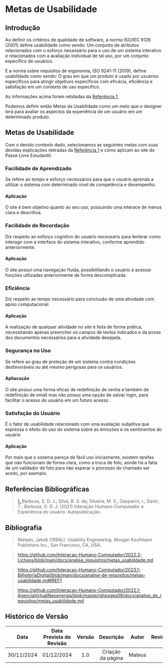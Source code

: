 # Metas de Usabilidade
## Introdução
Ao definir os critérios de qualidade de software, a norma ISO/IEC 9126 (2001) define usabilidade como
sendo: Um conjunto de atributos relacionados com o esforço necessário para o uso de um sistema
interativo e relacionados com a avaliação individual de tal uso, por um conjunto específico de
usuários.

E a norma sobre requisitos de ergonomia, ISO 9241-11 (2019), define usabilidade como sendo:
O grau em que um produto é usado por usuários específicos para atingir objetivos específicos
com eficácia, eficiência e satisfação em um contexto de uso específico.

As informações acima foram retidadas da <a id="anchor_1" href="#REF1">Referência 1.</a>

Podemos definir então Metas de Usabilidade como um meio que o designer terá para avaliar os aspectos da experiência de um usuário em um determinado produto.

## Metas de Usabilidade
Com o devido contexto dado, selecionamos as seguintes metas com suas devidas explicações retiradas da <a id="anchor_1" href="#REF1">Referência 1</a> e como aplicam ao site do Passe Livre Estudantil:

### Facilidade de Aprendizado
Se refere ao tempo e esforço necessários para que o usuário aprenda a utilizar o sistema com determinado nível de competência e desempenho.
#### Aplicação
O site é bem objetivo quanto ao seu uso, possuindo uma interace de menus clara e descritiva.

### Facilidade de Recordação
Diz respeito ao esforço cognitivo do usuário necessário para lembrar como interagir com a interface do sistema interativo, conforme aprendido anteriormente.
#### Aplicação
O site possui uma navegação fluída, possibilitando o usuário à acessar funções utilizadas anteriormente de forma descomplicada.

### Eficiência
Diz respeito ao tempo necessário para conclusão de uma atividade com apoio computacional.
#### Aplicação
A realização de qualquer atividade no site é feita de forma prática, necessitando apenas preencher os campos de textos indicados e da posse dos documentos necessários para a atividade desejada.

### Segurança no Uso
Se refere ao grau de proteção de um sistema contra condições desfavoráveis ou até mesmo perigosas para os usuários.
#### Apliacação
O site possui uma forma eficaz de redefinição de senha e também de redefinição de email mas não possui uma opção de salvar login, para facilitar o acesso do usuário em um futuro acesso .

### Satisfação do Usuário
É o fator de usabilidade relacionado com uma avaliação subjetiva que expressa o efeito do uso do sistema sobre as emoções e os sentimentos do usuário
#### Aplicação
Por mais que o sistema pareça de fácil uso inicialmente, existem tarefas que não funcionam de forma clara, como a troca de foto, aonde há a falta de um validador de foto para não esperar o processo do chamado ser aceito, por exemplo.

## Referências Bibliográficas
> <a id="REF1" href="#anchor_1">1. </a>Barbosa, S. D. J.; Silva, B. S. da; Silveira, M. S.; Gasparini, I.; Darin, T.; Barbosa, G. D. J. (2021) Interação Humano-Computador e Experiência do usuário. Autopublicação.

## Bibliografia
> Nielsen, Jakob (1994c). Usability Engineering. Morgan Kaufmann Publishers Inc., San Francisco, CA,
USA.

> https://github.com/Interacao-Humano-Computador/2022.2-Lichess/blob/main/docs/analise_requisitos/metas_usabilidade.md

> https://github.com/Interacao-Humano-Computador/2023.1-BilheteriaDigital/blob/main/docs/analise-de-requisitos/metas-usabilidade.md#REF1

> https://github.com/Interacao-Humano-Computador/2022.1-AgenciaVirtualNeoenergia/blob/master/ghpages08/docs/analise_de_requisitos/metas_usabilidade.md
## Histórico de Versão

|    Data    | Data Prevista de Revisão | Versão |     Descrição     | Autor  | Revisor |
| :--------: | :----------------------: | :----: | :---------------: | :----: | :-----: |
| 30/11/2024 |        01/12/2024        |  1.0   | Criação da página | Mateus |         |
